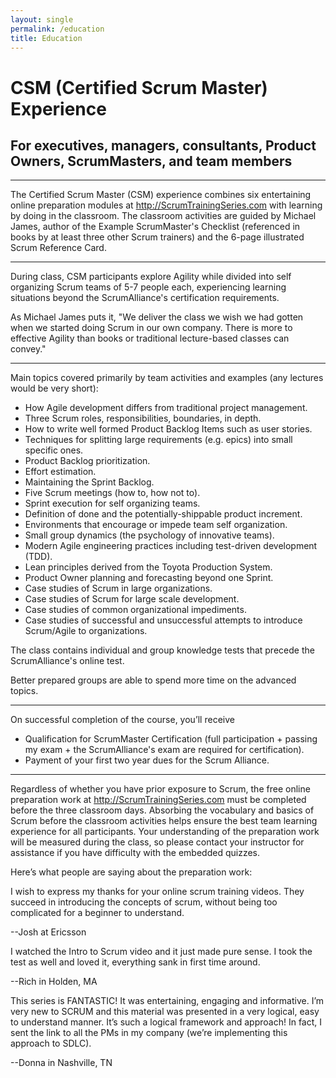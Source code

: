 ```yaml
---
layout: single
permalink: /education
title: Education
---
```


# CSM (Certified Scrum Master) Experience #
## For executives, managers, consultants, Product Owners, ScrumMasters, and team members

----
The Certified Scrum Master (CSM) experience combines six entertaining online preparation modules at http://ScrumTrainingSeries.com with learning by doing in the classroom. The classroom activities are guided by Michael James, author of the Example ScrumMaster's Checklist (referenced in books by at least three other Scrum trainers) and the 6-page illustrated Scrum Reference Card.

----

During class, CSM participants explore Agility while divided into self organizing Scrum teams of 5-7 people each, experiencing learning situations beyond the ScrumAlliance's certification requirements.  

As Michael James puts it, "We deliver the class we wish we had gotten when we started doing Scrum in our own company.  There is more to effective Agility than books or traditional lecture-based classes can convey."

----

Main topics covered primarily by team activities and examples (any lectures would be very short):

* How Agile development differs from traditional project management.
* Three Scrum roles, responsibilities, boundaries, in depth.
* How to write well formed Product Backlog Items such as user stories.
* Techniques for splitting large requirements (e.g. epics) into small specific ones.
* Product Backlog prioritization.
* Effort estimation.
* Maintaining the Sprint Backlog.
* Five Scrum meetings (how to, how not to).
* Sprint execution for self organizing teams.
* Definition of done and the potentially-shippable product increment.
* Environments that encourage or impede team self organization.
* Small group dynamics (the psychology of innovative teams).
* Modern Agile engineering practices including test-driven development (TDD).
* Lean principles derived from the Toyota Production System.
* Product Owner planning and forecasting beyond one Sprint.
* Case studies of Scrum in large organizations.
* Case studies of Scrum for large scale development.
* Case studies of common organizational impediments.
* Case studies of successful and unsuccessful attempts to introduce Scrum/Agile to organizations.

The class contains individual and group knowledge tests that precede the ScrumAlliance's online test.

Better prepared groups are able to spend more time on the advanced topics.

----


On successful completion of the course, you’ll receive

* Qualification for ScrumMaster Certification (full participation + passing my exam + the ScrumAlliance's exam are required for certification).
* Payment of your first two year dues for the Scrum Alliance.

----

Regardless of whether you have prior exposure to Scrum, the free online preparation work at http://ScrumTrainingSeries.com must be completed before the three classroom days. Absorbing the vocabulary and basics of Scrum before the classroom activities helps ensure the best team learning experience for all participants. Your understanding of the preparation work will be measured during the class, so please contact your instructor for assistance if you have difficulty with the embedded quizzes.

Here’s what people are saying about the preparation work:

I wish to express my thanks for your online scrum training videos. They succeed in introducing the concepts of scrum, without being too complicated for a beginner to understand.

--Josh at Ericsson

I watched the Intro to Scrum video and it just made pure sense. I took the test as well and loved it, everything sank in first time around.

--Rich in Holden, MA

This series is FANTASTIC! It was entertaining, engaging and informative. I’m very new to SCRUM and this material was presented in a very logical, easy to understand manner. It’s such a logical framework and approach! In fact, I sent the link to all the PMs in my company (we’re implementing this approach to SDLC).

--Donna in Nashville, TN

